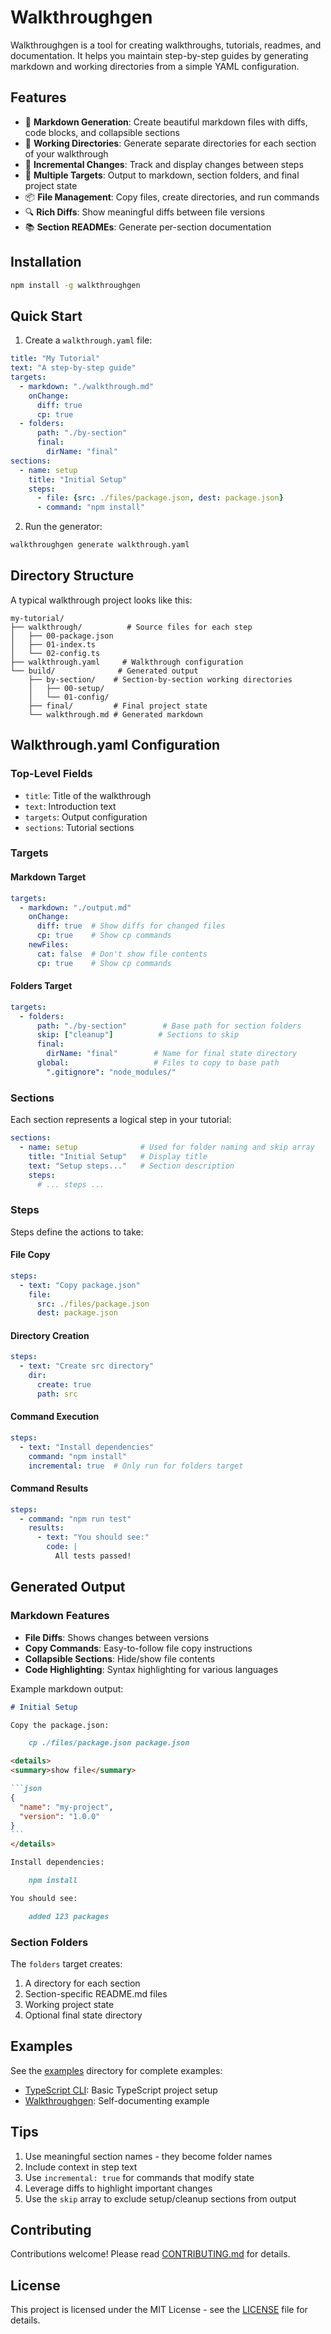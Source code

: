 # Walkthroughgen

Walkthroughgen is a tool for creating walkthroughs, tutorials, readmes, and documentation. It helps you maintain step-by-step guides by generating markdown and working directories from a simple YAML configuration.

## Features

- 📝 **Markdown Generation**: Create beautiful markdown files with diffs, code blocks, and collapsible sections
- 📁 **Working Directories**: Generate separate directories for each section of your walkthrough
- 🔄 **Incremental Changes**: Track and display changes between steps
- 🎯 **Multiple Targets**: Output to markdown, section folders, and final project state
- 📦 **File Management**: Copy files, create directories, and run commands
- 🔍 **Rich Diffs**: Show meaningful diffs between file versions
- 📚 **Section READMEs**: Generate per-section documentation

## Installation

```bash
npm install -g walkthroughgen
```

## Quick Start

1. Create a `walkthrough.yaml` file:

```yaml
title: "My Tutorial"
text: "A step-by-step guide"
targets:
  - markdown: "./walkthrough.md"
    onChange:
      diff: true
      cp: true
  - folders:
      path: "./by-section"
      final:
        dirName: "final"
sections:
  - name: setup
    title: "Initial Setup"
    steps:
      - file: {src: ./files/package.json, dest: package.json}
      - command: "npm install"
```

2. Run the generator:

```bash
walkthroughgen generate walkthrough.yaml
```

## Directory Structure

A typical walkthrough project looks like this:

```
my-tutorial/
├── walkthrough/          # Source files for each step
│   ├── 00-package.json
│   ├── 01-index.ts
│   └── 02-config.ts
├── walkthrough.yaml     # Walkthrough configuration
└── build/              # Generated output
    ├── by-section/    # Section-by-section working directories
    │   ├── 00-setup/
    │   └── 01-config/
    ├── final/         # Final project state
    └── walkthrough.md # Generated markdown
```

## Walkthrough.yaml Configuration

### Top-Level Fields

- `title`: Title of the walkthrough
- `text`: Introduction text
- `targets`: Output configuration
- `sections`: Tutorial sections

### Targets

#### Markdown Target

```yaml
targets:
  - markdown: "./output.md"
    onChange:
      diff: true  # Show diffs for changed files
      cp: true    # Show cp commands
    newFiles:
      cat: false  # Don't show file contents
      cp: true    # Show cp commands
```

#### Folders Target

```yaml
targets:
  - folders:
      path: "./by-section"        # Base path for section folders
      skip: ["cleanup"]          # Sections to skip
      final:
        dirName: "final"        # Name for final state directory
      global:                   # Files to copy to base path
        ".gitignore": "node_modules/"
```

### Sections

Each section represents a logical step in your tutorial:

```yaml
sections:
  - name: setup              # Used for folder naming and skip array
    title: "Initial Setup"   # Display title
    text: "Setup steps..."   # Section description
    steps:
      # ... steps ...
```

### Steps

Steps define the actions to take:

#### File Copy
```yaml
steps:
  - text: "Copy package.json"
    file:
      src: ./files/package.json
      dest: package.json
```

#### Directory Creation
```yaml
steps:
  - text: "Create src directory"
    dir:
      create: true
      path: src
```

#### Command Execution
```yaml
steps:
  - text: "Install dependencies"
    command: "npm install"
    incremental: true  # Only run for folders target
```

#### Command Results
```yaml
steps:
  - command: "npm run test"
    results:
      - text: "You should see:"
        code: |
          All tests passed!
```

## Generated Output

### Markdown Features

- **File Diffs**: Shows changes between versions
- **Copy Commands**: Easy-to-follow file copy instructions
- **Collapsible Sections**: Hide/show file contents
- **Code Highlighting**: Syntax highlighting for various languages

Example markdown output:

~~~markdown
# Initial Setup

Copy the package.json:

    cp ./files/package.json package.json

<details>
<summary>show file</summary>

```json
{
  "name": "my-project",
  "version": "1.0.0"
}
```
</details>

Install dependencies:

    npm install

You should see:

    added 123 packages
~~~

### Section Folders

The `folders` target creates:

1. A directory for each section
2. Section-specific README.md files
3. Working project state
4. Optional final state directory

## Examples

See the [examples](./examples) directory for complete examples:

- [TypeScript CLI](./examples/typescript): Basic TypeScript project setup
- [Walkthroughgen](./examples/walkthroughgen): Self-documenting example

## Tips

1. Use meaningful section names - they become folder names
2. Include context in step text
3. Use `incremental: true` for commands that modify state
4. Leverage diffs to highlight important changes
5. Use the `skip` array to exclude setup/cleanup sections from output

## Contributing

Contributions welcome! Please read [CONTRIBUTING.md](./CONTRIBUTING.md) for details.

## License

This project is licensed under the MIT License - see the [LICENSE](./LICENSE) file for details.
